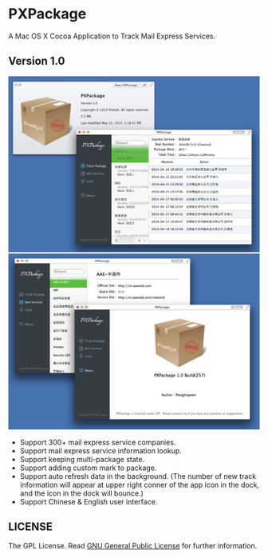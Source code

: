 PXPackage
=========
A Mac OS X Cocoa Application to Track Mail Express Services.

Version 1.0
-----------
![screenshot](Screenshots/PXPackage_V1.0_Build257-1.png)
![screenshot](Screenshots/PXPackage_V1.0_Build257-2.png)

* Support 300+ mail express service companies.  
* Support mail express service information lookup.  
* Support keeping multi-package state.  
* Support adding custom mark to package.  
* Support auto refresh data in the background. (The number of new track information will appear at upper right conner of the app icon in the dock, and the icon in the dock will bounce.)
* Support Chinese & English user interface.  

LICENSE
-------
The GPL License. Read [GNU General Public License](http://www.gnu.org/licenses/gpl.html) for further information.